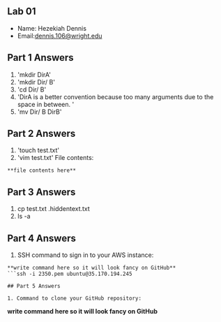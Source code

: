 ## Lab 01

- Name: Hezekiah Dennis
- Email:dennis.106@wright.edu

## Part 1 Answers

1. 'mkdir DirA'
2. 'mkdir Dir/ B'
3. 'cd Dir/ B'
4. 'DirA is a better convention because too many arguments due to the space in between. '
5. 'mv Dir/ B DirB'

## Part 2 Answers

1. 'touch test.txt'
2. 'vim test.txt'
File contents: 

```
**file contents here**
```

## Part 3 Answers

1. cp test.txt .hiddentext.txt
2. ls -a 

## Part 4 Answers

1. SSH command to sign in to your AWS instance:

```
**write command here so it will look fancy on GitHub**
```ssh -i 2350.pem ubuntu@35.170.194.245

## Part 5 Answers

1. Command to clone your GitHub repository:

```
**write command here so it will look fancy on GitHub**
```'git clone https://github.com/Hezekiah02/CEG2350.git
